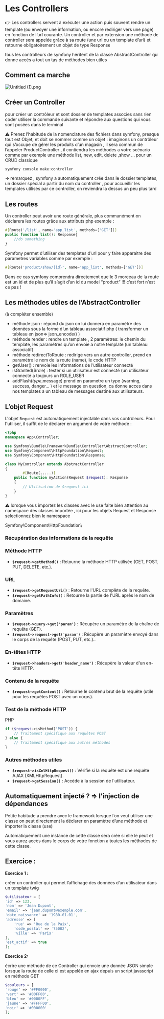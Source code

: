 # Les Controllers

<aside>
👉 Les controllers servent à exécuter une action puis souvent rendre un template (ou envoyer une information, ou encore rediriger vers une page) en fonction de l’url courante. Un controller et par extension une méthode de controller sera appelée grâce à sa route (une url ou un template d’url) et retourne obligatoirement un objet de type Response

</aside>

tous les controlleurs de symfony héritent de la classe AbstractController qui donne accès a tout un tas de méthodes bien utiles 

## Comment ca marche

![Untitled (1).png](https://prod-files-secure.s3.us-west-2.amazonaws.com/5f34e5f4-25fd-423d-a5ae-a152698bd200/93870467-adad-4eb7-8d3c-31b20761279a/Untitled_(1).png)

## Créer un Controller

pour créer un contrôleur et sont dossier de templates associes sans rien coder utiliser la commande suivante et répondre aux questions qui vous sont posées dans le terminal 

⚠️ Prenez l’habitude de la nomenclature des fichiers dans symfony, presque tout est Objet, et doit se nommer comme un objet : imaginons un contrôleur qui s’occupe de gérer les produits d’un magasin , il sera commun de l’appeler ProductController , il contiendra les méthodes a votre scénario comme par exemple une méthode list, new, edit, delete ,show … pour un CRUD classique

```powershell
symfony console make:controller
```

→ remarquez , symfony a automatiquement crée dans le dossier templates, un dossier spécial a partir du nom du controller , pour accueillir les templates utilisés par ce controller, on reviendra la dessus un peu plus tard 

## Les routes

Un controller peut avoir une route générale, plus communément on déclarera les routes grâce aux attributs php exemple : 

```php
#[Route('/list', name='app_list', methods=['GET'])]
public function list(): Response{
	//do something
}
```

Symfony permet d’utiliser des templates d’url pour y faire apparaitre des parametres variables comme par exemple :

```php
#[Route('product/show/{id}', name='app_list', methods=['GET'])]
```

Dans ce cas symfony comprendra directement que le 3 morceau de la route est un id et de plus qu’il s’agit d’un id du model “product” !!! c’est fort n’est ce pas !

## Les méthodes utiles de l’AbstractController

(à compléter ensemble)

- méthode json : répond du json on lui donnera en paramètre des données sous la forme d’un tableau associatif php ( transformer un tableau en json⇒ json_encode()  )
- méthode render : rendre un template , 2 paramètres: le chemin du template, les paramètres qu’on envoie a notre template (un tableau associatif)
- méthode redirectToRoute : redirige vers un autre controller, prend en paramètre le nom de la route (name), le code HTTP
- getUser() : renvoie les informations de l’utilisateur connecté
- isGranted($role) : tester si un utilisateur est connecté (un utilisateur connecté a toujours un ROLE_USER
- addFlash($type,$message)  prend en parametre un type (warning, success, danger… ) et le message en question, ca donne acces dans  nos templates a un tableau de messages destiné aux utilisateurs.

## L’objet Request

L'objet `Request` est automatiquement injectable dans vos contrôleurs. Pour l'utiliser, il suffit de le déclarer en argument de votre méthode :

```php
<?php
namespace App\Controller;

use Symfony\Bundle\FrameworkBundle\Controller\AbstractController;
use Symfony\Component\HttpFoundation\Request;
use Symfony\Component\HttpFoundation\Response;

class MyController extends AbstractController
{
		#[Route(.....)]
    public function myAction(Request $request): Response
    {
        // Utilisation de $request ici
    }
}
```

⚠️ lorsque vous importez les classes avec le use faite bien attention au namespace des classes importée , ici pour les objets Request et Response selectionnez bien le namespace 

Symfony\Component\HttpFoundation\

### Récupération des informations de la requête

### Méthode HTTP

- **`$request->getMethod()`** : Retourne la méthode HTTP utilisée (GET, POST, PUT, DELETE, etc.).

### URL

- **`$request->getRequestUri()`** : Retourne l'URL complète de la requête.
- **`$request->getPathInfo()`** : Retourne la partie de l'URL après le nom de domaine.

### Paramètres

- **`$request->query->get('param')`** : Récupère un paramètre de la chaîne de requête (GET).
- **`$request->request->get('param')`** : Récupère un paramètre envoyé dans le corps de la requête (POST, PUT, etc.)..

### En-têtes HTTP

- **`$request->headers->get('header_name')`** : Récupère la valeur d'un en-tête HTTP.

### Contenu de la requête

- **`$request->getContent()`** : Retourne le contenu brut de la requête (utile pour les requêtes POST avec un corps).

### Test de la méthode HTTP

PHP

```php
if ($request->isMethod('POST')) {
    // Traitement spécifique aux requêtes POST
} else {
    // Traitement spécifique aux autres méthodes
}
```

### Autres méthodes utiles

- **`$request->isXmlHttpRequest()`** : Vérifie si la requête est une requête AJAX (XMLHttpRequest).
- **`$request->getSession()`** : Accède à la session de l'utilisateur.

## Automatiquement injecté ? ⇒ l’injection de dépendances

Petite habitude a prendre avec le framework lorsque l’on veut utiliser une classe on peut directement la déclarer en paramètre d’une méthode et importer la classe (use)

Automatiquement une instance de cette classe sera crée si elle le peut et vous aurez accès dans le corps de votre fonction a toutes les méthodes de cette classe. 

## Exercice :

**Exercice 1 :** 

créer un controller qui permet l’affichage des données d’un utilisateur dans un template twig 

```php
$utilisateur = [
'id' => 123,
'nom' => 'Jean Dupont',
'email' => 'jean.dupont@exemple.com',
'date_naissance' => '1980-01-01',
'adresse' => [
	'rue' => 'Rue de la Paix',
	'code_postal' => '75002',
	'ville' => 'Paris'
],
'est_actif' => true
];
```

**Exercice 2:** 

écrire une méthode de ce Controller qui envoie une donnée JSON simple lorsque la route de celle ci est appelée en ajax depuis un script javascript en méthode GET 

```php
$couleurs = [
'rouge' => '#FF0000',
'vert' => '#00FF00',
'bleu' => '#0000FF',
'jaune' => '#FFFF00',
'noir' => '#000000'
];
```